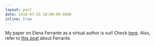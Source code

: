 ```yaml
---
layout: post
date: 2018-07-25 10:00:00-0400
inline: true
---
```


My paper on Elena Ferrante as a virtual author is out! Check [here](http://www.padovauniversitypress.it/publications/9788869381300). Also, refer to [this post](https://computationalstylistics.github.io/projects/elena-ferrante/) about Ferrante.